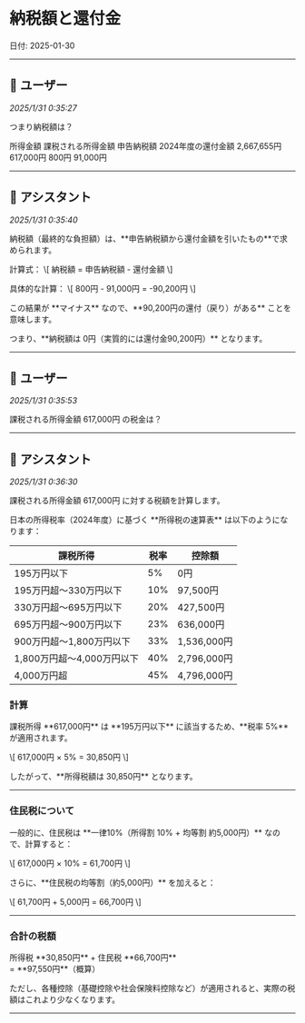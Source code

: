 # 納税額と還付金

日付: 2025-01-30

---

## 👤 ユーザー
*2025/1/31 0:35:27*

つまり納税額は？

所得金額	課税される所得金額	申告納税額	2024年度の還付金額
2,667,655円	617,000円	800円	91,000円

---

## 🤖 アシスタント
*2025/1/31 0:35:40*

納税額（最終的な負担額）は、\*\*申告納税額から還付金額を引いたもの\*\*で求められます。

計算式：
\\\[
納税額 = 申告納税額 - 還付金額
\\\]

具体的な計算：
\\\[
800円 - 91,000円 = -90,200円
\\\]

この結果が \*\*マイナス\*\* なので、\*\*90,200円の還付（戻り）がある\*\* ことを意味します。

つまり、\*\*納税額は 0円（実質的には還付金90,200円）\*\* となります。

---

## 👤 ユーザー
*2025/1/31 0:35:53*

課税される所得金額 617,000円 の税金は？

---

## 🤖 アシスタント
*2025/1/31 0:36:30*

課税される所得金額 617,000円 に対する税額を計算します。

日本の所得税率（2024年度）に基づく \*\*所得税の速算表\*\* は以下のようになります：

| 課税所得 | 税率 | 控除額 |
|----------|------|--------|
| 195万円以下 | 5% | 0円 |
| 195万円超～330万円以下 | 10% | 97,500円 |
| 330万円超～695万円以下 | 20% | 427,500円 |
| 695万円超～900万円以下 | 23% | 636,000円 |
| 900万円超～1,800万円以下 | 33% | 1,536,000円 |
| 1,800万円超～4,000万円以下 | 40% | 2,796,000円 |
| 4,000万円超 | 45% | 4,796,000円 |

### 計算
課税所得 \*\*617,000円\*\* は \*\*195万円以下\*\* に該当するため、\*\*税率 5%\*\* が適用されます。

\\\[
617,000円 × 5% = 30,850円
\\\]

したがって、\*\*所得税額は 30,850円\*\* となります。

---

### 住民税について
一般的に、住民税は \*\*一律10%（所得割 10% + 均等割 約5,000円）\*\* なので、計算すると：

\\\[
617,000円 × 10% = 61,700円
\\\]

さらに、\*\*住民税の均等割（約5,000円）\*\* を加えると：

\\\[
61,700円 + 5,000円 = 66,700円
\\\]

---

### 合計の税額
所得税 \*\*30,850円\*\* + 住民税 \*\*66,700円\*\*  
= \*\*97,550円\*\*（概算）

ただし、各種控除（基礎控除や社会保険料控除など）が適用されると、実際の税額はこれより少なくなります。

---
